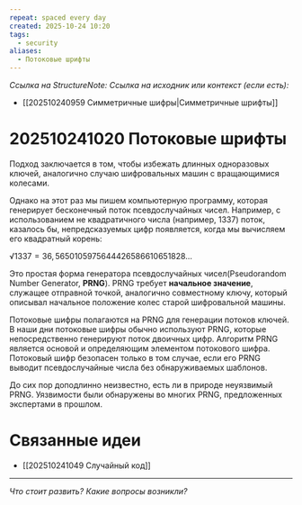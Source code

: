 ```yaml
---
repeat: spaced every day
created: 2025-10-24 10:20
tags:
  - security
aliases:
  - Потоковые шрифты
---
```

*Ссылка на StructureNote:*
*Ссылка на исходник или контекст (если есть):*
- [[202510240959 Симметричные шифры|Симметричные шрифты]]

# 202510241020 Потоковые шрифты

Подход заключается в том, чтобы избежать длинных одноразовых ключей, аналогично случаю шифровальных машин с вращающимися колесами.

Однако на этот раз мы пишем компьютерную программу, которая генерирует бесконечный поток псевдослучайных чисел. Например, с использованием не квадратичного числа (например, 1337) поток, казалось бы, непредсказуемых цифр появляется, когда мы вычисляем его квадратный корень:

$√{1337} = 36,56 50 10 59 75 64 44 26 58 66 10 65 18 28…$

Это простая форма генератора псевдослучайных чисел(Pseudorandom Number Generator, **PRNG**). PRNG требует **начальное значение**, служащее отправной точкой, аналогично совместному ключу, который описывал начальное положение колес старой шифровальной машины.

Потоковые шифры полагаются на PRNG для генерации потоков ключей. В наши дни потоковые шифры обычно используют PRNG, которые непосредственно генерируют поток двоичных цифр. Алгоритм PRNG является основой и определяющим элементом потокового шифра. Потоковый шифр безопасен только в том случае, если его PRNG выводит псевдослучайные числа без обнаруживаемых шаблонов.

До сих пор доподлинно неизвестно, есть ли в природе неуязвимый PRNG. Уязвимости были обнаружены во многих PRNG, предложенных экспертами в прошлом. 

# Связанные идеи

- [[202510241049 Случайный код]]   

---

*Что стоит развить? Какие вопросы возникли?*
